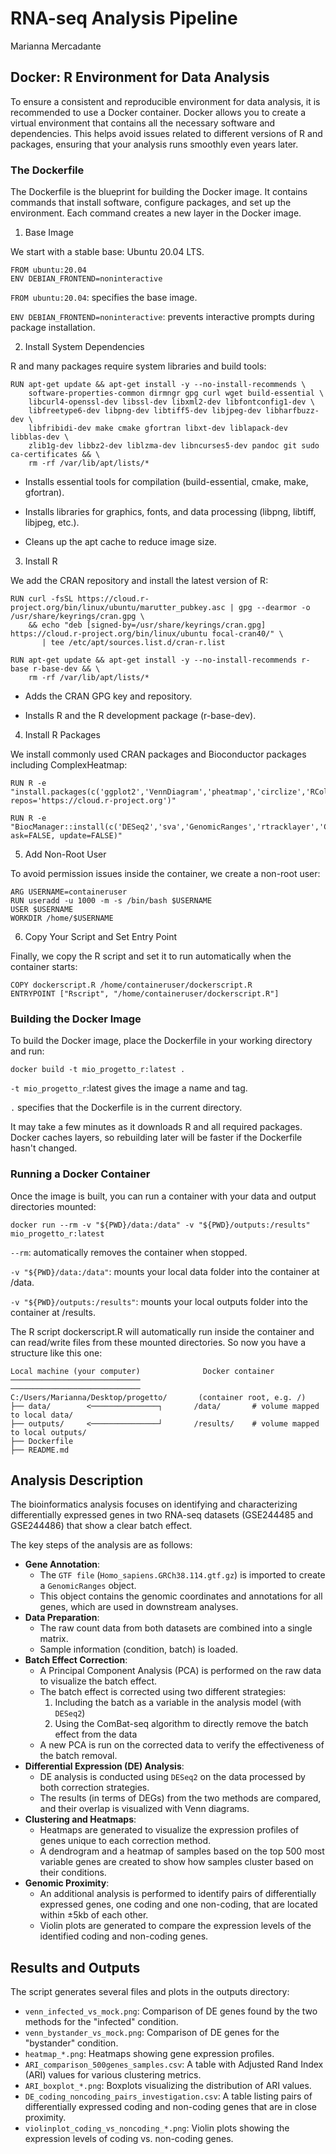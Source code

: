 # RNA-seq Analysis Pipeline
Marianna Mercadante
## Docker: R Environment for Data Analysis

To ensure a consistent and reproducible environment for data analysis, it is recommended to use a Docker container. Docker allows you to create a virtual environment that contains all the necessary software and dependencies. This helps avoid issues related to different versions of R and packages, ensuring that your analysis runs smoothly even years later.

### The Dockerfile

The Dockerfile is the blueprint for building the Docker image. It contains commands that install software, configure packages, and set up the environment. Each command creates a new layer in the Docker image.

1. Base Image

We start with a stable base: Ubuntu 20.04 LTS.

```{dockerfile}
FROM ubuntu:20.04
ENV DEBIAN_FRONTEND=noninteractive
```
`FROM ubuntu:20.04`: specifies the base image.

`ENV DEBIAN_FRONTEND=noninteractive`: prevents interactive prompts during package installation.

2. Install System Dependencies

R and many packages require system libraries and build tools:
```{dockerfile}
RUN apt-get update && apt-get install -y --no-install-recommends \
    software-properties-common dirmngr gpg curl wget build-essential \
    libcurl4-openssl-dev libssl-dev libxml2-dev libfontconfig1-dev \
    libfreetype6-dev libpng-dev libtiff5-dev libjpeg-dev libharfbuzz-dev \
    libfribidi-dev make cmake gfortran libxt-dev liblapack-dev libblas-dev \
    zlib1g-dev libbz2-dev liblzma-dev libncurses5-dev pandoc git sudo ca-certificates && \
    rm -rf /var/lib/apt/lists/*
```

* Installs essential tools for compilation (build-essential, cmake, make, gfortran).

* Installs libraries for graphics, fonts, and data processing (libpng, libtiff, libjpeg, etc.).

* Cleans up the apt cache to reduce image size.

3. Install R

We add the CRAN repository and install the latest version of R:
```{dockerfile}
RUN curl -fsSL https://cloud.r-project.org/bin/linux/ubuntu/marutter_pubkey.asc | gpg --dearmor -o /usr/share/keyrings/cran.gpg \
    && echo "deb [signed-by=/usr/share/keyrings/cran.gpg] https://cloud.r-project.org/bin/linux/ubuntu focal-cran40/" \
       | tee /etc/apt/sources.list.d/cran-r.list

RUN apt-get update && apt-get install -y --no-install-recommends r-base r-base-dev && \
    rm -rf /var/lib/apt/lists/*
```

* Adds the CRAN GPG key and repository.

* Installs R and the R development package (r-base-dev).

4. Install R Packages

We install commonly used CRAN packages and Bioconductor packages including ComplexHeatmap:
```{dockerfile}
RUN R -e "install.packages(c('ggplot2','VennDiagram','pheatmap','circlize','RColorBrewer','cluster','mclust','grid','reshape2','dplyr','data.table','BiocManager'), repos='https://cloud.r-project.org')"

RUN R -e "BiocManager::install(c('DESeq2','sva','GenomicRanges','rtracklayer','ComplexHeatmap'), ask=FALSE, update=FALSE)"
```
5. Add Non-Root User

To avoid permission issues inside the container, we create a non-root user:

```{dockerfile}
ARG USERNAME=containeruser
RUN useradd -u 1000 -m -s /bin/bash $USERNAME
USER $USERNAME
WORKDIR /home/$USERNAME
```
6. Copy Your Script and Set Entry Point

Finally, we copy the R script and set it to run automatically when the container starts:

```{dockerfile}
COPY dockerscript.R /home/containeruser/dockerscript.R
ENTRYPOINT ["Rscript", "/home/containeruser/dockerscript.R"]
```
### Building the Docker Image

To build the Docker image, place the Dockerfile in your working directory and run:

```{dockerfile}
docker build -t mio_progetto_r:latest .
```

`-t mio_progetto_r`:latest gives the image a name and tag.

`.` specifies that the Dockerfile is in the current directory.

It may take a few minutes as it downloads R and all required packages. Docker caches layers, so rebuilding later will be faster if the Dockerfile hasn't changed.

### Running a Docker Container

Once the image is built, you can run a container with your data and output directories mounted:
```{dockerfile}
docker run --rm -v "${PWD}/data:/data" -v "${PWD}/outputs:/results" mio_progetto_r:latest
```

`--rm`: automatically removes the container when stopped.

`-v "${PWD}/data:/data"`: mounts your local data folder into the container at /data.

`-v "${PWD}/outputs:/results"`: mounts your local outputs folder into the container at /results.

The R script dockerscript.R will automatically run inside the container and can read/write files from these mounted directories.
So now you have a structure like this one:
```{bash}
Local machine (your computer)              Docker container
─────────────────────────────             ─────────────────────────────
C:/Users/Marianna/Desktop/progetto/       (container root, e.g. /)
├── data/        <───────────────┐       /data/       # volume mapped to local data/
├── outputs/     <───────────────┘       /results/    # volume mapped to local outputs/
├── Dockerfile
├── README.md
```
## Analysis Description
The bioinformatics analysis focuses on identifying and characterizing differentially expressed genes in two RNA-seq datasets (GSE244485 and GSE244486) that show a clear batch effect.

The key steps of the analysis are as follows:
* **Gene Annotation**:
  * The `GTF file` (`Homo_sapiens.GRCh38.114.gtf.gz`) is imported to create a `GenomicRanges` object.
  * This object contains the genomic coordinates and annotations for all genes, which are used in downstream analyses.
* **Data Preparation**:
  * The raw count data from both datasets are combined into a single matrix.
  * Sample information (condition, batch) is loaded.
* **Batch Effect Correction**:
  * A Principal Component Analysis (PCA) is performed on the raw data to visualize the batch effect.
  * The batch effect is corrected using two different strategies:
    1. Including the batch as a variable in the analysis model (with `DESeq2`)
    2. Using the ComBat-seq algorithm to directly remove the batch effect from the data
  * A new PCA is run on the corrected data to verify the effectiveness of the batch removal.
* **Differential Expression (DE) Analysis**:
  * DE analysis is conducted using `DESeq2` on the data processed by both correction strategies.
  * The results (in terms of DEGs) from the two methods are compared, and their overlap is visualized with Venn diagrams.
* **Clustering and Heatmaps**:
  * Heatmaps are generated to visualize the expression profiles of genes unique to each correction method.
  * A dendrogram and a heatmap of samples based on the top 500 most variable genes are created to show how samples cluster based on their conditions.
* **Genomic Proximity**:
  * An additional analysis is performed to identify pairs of differentially expressed genes, one coding and one non-coding, that are located within ±5kb of each other.
  * Violin plots are generated to compare the expression levels of the identified coding and non-coding genes.

## Results and Outputs
The script generates several files and plots in the outputs directory:
 * `venn_infected_vs_mock.png`: Comparison of DE genes found by the two methods for the "infected" condition.
 * `venn_bystander_vs_mock.png`: Comparison of DE genes for the "bystander" condition.
 * `heatmap_*.png`: Heatmaps showing gene expression profiles.
 * `ARI_comparison_500genes_samples.csv`: A table with Adjusted Rand Index (ARI) values for various clustering metrics.
 * `ARI_boxplot_*.png`: Boxplots visualizing the distribution of ARI values.
 * `DE_coding_noncoding_pairs_investigation.csv`: A table listing pairs of differentially expressed coding and non-coding genes that are in close proximity.
 * `violinplot_coding_vs_noncoding_*.png`: Violin plots showing the expression levels of coding vs. non-coding genes.












